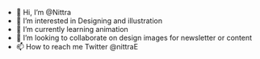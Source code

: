 - 👋 Hi, I’m @Nittra
- 👀 I’m interested in Designing and illustration
- 🌱 I’m currently learning animation 
- 💞️ I’m looking to collaborate on design images for newsletter or content 
- 📫 How to reach me Twitter @nittraE

<!---
Nittra/Nittra is a ✨ special ✨ repository because its `README.md` (this file) appears on your GitHub profile.
You can click the Preview link to take a look at your changes.
--->
